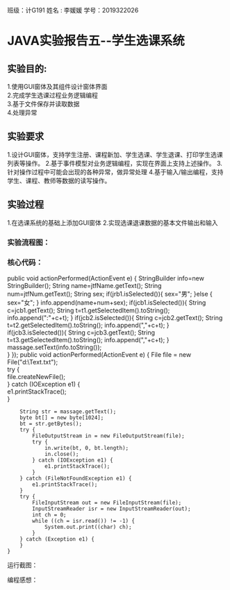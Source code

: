 班级：计G191 
姓名 : 李媛媛 
学号：2019322026  
# JAVA实验报告五--学生选课系统  
## 实验目的:  
1.使用GUI窗体及其组件设计窗体界面  
2.完成学生选课过程业务逻辑编程  
3.基于文件保存并读取数据  
4.处理异常  
## 实验要求 
1.设计GUI窗体，支持学生注册、课程新加、学生选课、学生退课、打印学生选课列表等操作。
2.基于事件模型对业务逻辑编程，实现在界面上支持上述操作。
3.针对操作过程中可能会出现的各种异常，做异常处理
4.基于输入/输出编程，支持学生、课程、教师等数据的读写操作。
## 实验过程  
1.在选课系统的基础上添加GUI窗体
2.实现选课退课数据的基本文件输出和输入
### 实验流程图：




### 核心代码：
  public void actionPerformed(ActionEvent e) {
                StringBuilder info=new StringBuilder();
                String name=jtfName.getText();
                String num=jtfNum.getText();
                String sex;
                if(jrb1.isSelected()){
                    sex="男";
                }else {
                    sex="女";
                }
                info.append(name+num+sex);
                if(jcb1.isSelected()){
                    String c=jcb1.getText();
                    String t=t1.getSelectedItem().toString();
                    info.append(":"+c+t);
                }
                if(jcb2.isSelected()){
                    String c=jcb2.getText();
                    String t=t2.getSelectedItem().toString();
                    info.append(","+c+t);
                }
                if(jcb3.isSelected()){
                    String c=jcb3.getText();
                    String t=t3.getSelectedItem().toString();
                    info.append(","+c+t);
                }
                massage.setText(info.toString());                               
            }
        });
public void actionPerformed(ActionEvent e) {
		File file = new File("d:\\Text.txt");  
        try {  
            file.createNewFile();  
        } catch (IOException e1) {  
            e1.printStackTrace();  
        }  
  
        String str = massage.getText();  
        byte bt[] = new byte[1024];  
        bt = str.getBytes();  
        try {  
            FileOutputStream in = new FileOutputStream(file);  
            try {  
                in.write(bt, 0, bt.length);  
                in.close();  
            } catch (IOException e1) {  
                e1.printStackTrace();  
            }  
        } catch (FileNotFoundException e1) {  
            e1.printStackTrace();  
        }  
        try {  
            FileInputStream out = new FileInputStream(file);  
            InputStreamReader isr = new InputStreamReader(out);  
            int ch = 0;  
            while ((ch = isr.read()) != -1) {  
                System.out.print((char) ch);  
            }  
        } catch (Exception e1) {  
        }  
    }  







运行截图：











编程感想：
